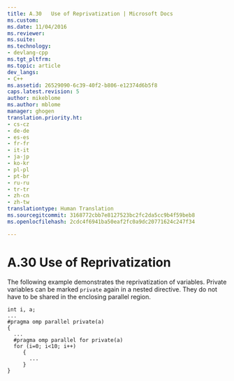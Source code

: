 ```yaml
---
title: A.30   Use of Reprivatization | Microsoft Docs
ms.custom: 
ms.date: 11/04/2016
ms.reviewer: 
ms.suite: 
ms.technology:
- devlang-cpp
ms.tgt_pltfrm: 
ms.topic: article
dev_langs:
- C++
ms.assetid: 26529090-6c39-40f2-b806-e12374d6b5f8
caps.latest.revision: 5
author: mikeblome
ms.author: mblome
manager: ghogen
translation.priority.ht:
- cs-cz
- de-de
- es-es
- fr-fr
- it-it
- ja-jp
- ko-kr
- pl-pl
- pt-br
- ru-ru
- tr-tr
- zh-cn
- zh-tw
translationtype: Human Translation
ms.sourcegitcommit: 3168772cbb7e8127523bc2fc2da5cc9b4f59beb8
ms.openlocfilehash: 2cdc4f6941ba50eaf2fc0a9dc20771624c247f34

---
```

# A.30   Use of Reprivatization
The following example demonstrates the reprivatization of variables. Private variables can be marked `private` again in a nested directive. They do not have to be shared in the enclosing parallel region.  
  
```  
int i, a;  
...  
#pragma omp parallel private(a)  
{  
  ...  
  #pragma omp parallel for private(a)  
  for (i=0; i<10; i++)  
     {  
       ...  
     }  
}  
```


<!--HONumber=Jan17_HO2-->


